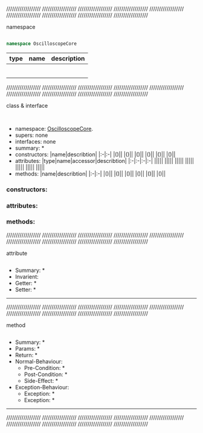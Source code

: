 //////////////////
//////////////////
//////////////////
//////////////////
//////////////////
//////////////////
//////////////////
//////////////////
//////////////////

namespace

## 
<span id=""></span>
```C#
namespace OscilloscopeCore
```
|type|name|description|
|:-|:-|:-|
||[](#)||
||[](#)||
||[](#)||
||[](#)||
||[](#)||
||[](#)||

//////////////////
//////////////////
//////////////////
//////////////////
//////////////////
//////////////////
//////////////////
//////////////////
//////////////////

class & interface

## 
<span id=""></span>

```C#

```

* namespace: [OscilloscopeCore](#OscilloscopeCore).[]()
* supers: none
* interfaces: none
* summary:
  * 
* constructors:
  |name|describtion|
  |:-|:-|
  |[](#)()||
  |[](#)()||
  |[](#)()||
  |[](#)()||
  |[](#)()||
  |[](#)()||
* attributes:
  |type|name|accessor|describtion|
  |:-|:-|:-|:-|
  ||[](#)|||
  ||[](#)|||
  ||[](#)|||
  ||[](#)|||
  ||[](#)|||
  ||[](#)|||
  ||[](#)|||
* methods:
  |name|describtion|
  |:-|:-|
  |[](#)()||
  |[](#)()||
  |[](#)()||
  |[](#)()||
  |[](#)()||
  |[](#)()||

### constructors:

### attributes:

### methods:

//////////////////
//////////////////
//////////////////
//////////////////
//////////////////
//////////////////
//////////////////
//////////////////
//////////////////

attribute


<span id=""></span>

```C#

```

* Summary:
  * 
* Invarient:
* Getter:
  * 
* Setter:
  * 
---------------------------------------------------------

//////////////////
//////////////////
//////////////////
//////////////////
//////////////////
//////////////////
//////////////////
//////////////////
//////////////////

method


<span id=""></span>

```C#

```

* Summary:
  * 
* Params:
  * 
* Return:
  * 
* Normal-Behaviour:
  * Pre-Condition:
    * 
  * Post-Condition:
    * 
  * Side-Effect:
    * 
* Exception-Behaviour:
  * Exception:
    * 
  * Exception:
    * 
---------------------------------------------------------

//////////////////
//////////////////
//////////////////
//////////////////
//////////////////
//////////////////
//////////////////
//////////////////
//////////////////